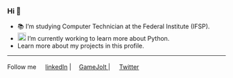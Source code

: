 ### Hi 👋

<!--
**Caique-P/Caique-P** is a ✨ _special_ ✨ repository because its `README.md` (this file) appears on your GitHub profile.

Here are some ideas to get you started:

- 🔭 I’m currently working on ...
- 🌱 I’m currently learning ...
- 👯 I’m looking to collaborate on ...
- 🤔 I’m looking for help with ...
- 💬 Ask me about ...
- 📫 How to reach me: ...
- 😄 Pronouns: ...
- ⚡ Fun fact: ...
-->

- 📚 I’m studying Computer Technician at the Federal Institute (IFSP).
- <img src="https://cdn3.iconfinder.com/data/icons/logos-and-brands-adobe/512/267_Python-512.png" width=19px alt="🌱"> I’m currently working to learn more about Python.
- Learn more about my projects in this profile.

<hr/>
Follow me 
<a href="https://www.linkedin.com/in/caiqueponjjar/">
 <img src="https://imagens-revista-pro.vivadecora.com.br/uploads/2017/10/como-usar-o-linkedin-para-empresas.png" width=17px alt="">linkedIn</a> |
<a href="https://wonderfulcaco.gamejolt.io"><img src="https://qikdownloads.com/wp-content/uploads/2017/01/Gmae_Jolt_Main2.png" width=14px alt="">GameJolt </a> | 
<a href="https://twitter.com/WonderfulCaco"><img src="https://img.icons8.com/cotton/2x/twitter.png" width=17px alt="">Twitter </a> 

